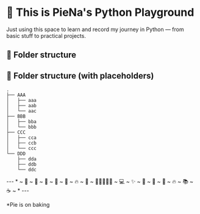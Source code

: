 # 🐍 This is PieNa's Python Playground

Just using this space to learn and record my journey in Python — from basic stuff to practical projects.

## 📁 Folder structure

## 📁 Folder structure (with placeholders)

```
.
├── AAA
│   ├── aaa
│   ├── aab
│   └── aac
├── BBB
│   ├── bba
│   └── bbb
├── CCC
│   ├── cca
│   ├── ccb
│   └── ccc
└── DDD
    ├── dda
    ├── ddb
    └── ddc
```


--- * ~ 🥚 ~ 🍚 ~ 🧈 ~ 🍰 ~ 🔪 ~ 🔥 ~ 🥄 ~ 🥧🥧🥧🥧🥧 ~ 💻 ~ ✨ ~ 🍳 ~ 🧠 ~ 🔧 ~ 🔥 ~ 📚 ~ ☕ ~ * ---

*Pie is on baking
